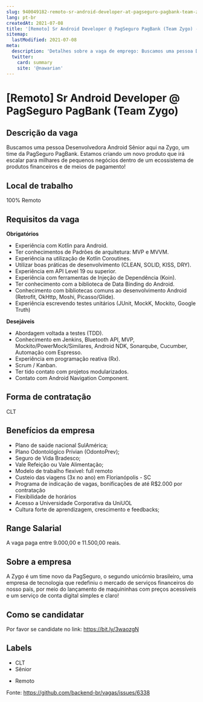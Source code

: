 ```yaml
---
slug: 940049182-remoto-sr-android-developer-at-pagseguro-pagbank-team-zygo
lang: pt-br
createdAt: 2021-07-08
title: '[Remoto] Sr Android Developer @ PagSeguro PagBank (Team Zygo) - Vaga de Emprego'
sitemap:
  lastModified: 2021-07-08
meta:
  description: 'Detalhes sobre a vaga de emprego: Buscamos uma pessoa Desenvolvedora Android Sênior aqui na Zygo, um time da PagSeguro PagBank. Estamos criando um novo produto que irá escalar para milhares de pequenos negócios dentro de um ecossistema de produtos financeiros e de meios de pagamento!'
  twitter:
    card: summary
    site: '@nawarian'
---
```


# [Remoto] Sr Android Developer @ PagSeguro PagBank (Team Zygo)

## Descrição da vaga

Buscamos uma pessoa Desenvolvedora Android Sênior aqui na Zygo, um time da PagSeguro PagBank. Estamos criando um novo produto que irá escalar para milhares de pequenos negócios dentro de um ecossistema de produtos financeiros e de meios de pagamento! 


## Local de trabalho
<!-- escolha apenas 1 das linhas abaixo, ajuste para o seu contexto e exclua as outras -->
100% Remoto

## Requisitos da vaga

**Obrigatórios**

- Experiência com Kotlin para Android.
- Ter conhecimentos de Padrões de arquitetura: MVP e MVVM.  
- Experiência na utilização de Kotlin Coroutines.
- Utilizar boas práticas de desenvolvimento (CLEAN, SOLID, KISS, DRY).
- Experiência em API Level 19 ou superior.
- Experiência com ferramentas de Injeção de Dependência (Koin).
- Ter conhecimento com a biblioteca de Data Binding do Android.
- Conhecimento com bibliotecas comuns ao desenvolvimento Android (Retrofit, OkHttp, Moshi, Picasso/Glide).
- Experiência escrevendo testes unitários (JUnit, MockK, Mockito, Google Truth)

**Desejáveis**

- Abordagem voltada a testes (TDD).
- Conhecimento em Jenkins, Bluetooth API, MVP, Mockito/PowerMock/Similares, Android NDK, Sonarqube, Cucumber, Automação com Espresso.
- Experiência em programação reativa (Rx). 
- Scrum / Kanban.
- Ter tido contato com projetos modularizados.
- Contato com Android Navigation Component.

## Forma de contratação

 CLT

## Benefícios da empresa

- Plano de saúde nacional SulAmérica; 
- Plano Odontológico Prívian (OdontoPrev);
- Seguro de Vida Bradesco;
- Vale Refeição ou Vale Alimentação;
- Modelo de trabalho flexível: full remoto
- Custeio das viagens (3x no ano) em Florianópolis - SC
- Programa de indicação de vagas, bonificações de até R$2.000 por contratação
- Flexibilidade de horários
- Acesso a Universidade Corporativa da UniUOL
- Cultura forte de aprendizagem, crescimento e feedbacks;

## Range Salarial

<!-- ESSA SEÇÃO É OPCIONAL, apague ela caso não queira divulgar o range salarial.
Porém saiba que será um diferencial grande da sua vaga em comparação às outras, devido à transparência. --->

A vaga paga entre 9.000,00 e 11.500,00 reais.

## Sobre a empresa

A Zygo é um time novo da PagSeguro, o segundo unicórnio brasileiro, uma empresa de tecnologia que redefiniu o mercado de serviços financeiros do nosso país, por meio do lançamento de maquininhas com preços acessíveis e um serviço de conta digital simples e claro!

## Como se candidatar
Por favor se candidate no link: https://bit.ly/3waozgN

## Labels
<!-- Label é uma forma dos QAs conseguirem pesquisar as vagas. Após cadastrar a vaga, ela receberá label automaticamente em até 2 minutos.
Apague os itens abaixo que não corresponderem à vaga. -->
- CLT
- Sênior
<!-- Se a vaga for mista (X dias presencial e Y dias remoto) deixe as 2 linhas abaixo -->
- Remoto
<!--- Informar abaixo o nome do estado por extenso.
Se a sua vaga é de Portugal, só coloque o nome do país Portugal. --->


Fonte: https://github.com/backend-br/vagas/issues/6338